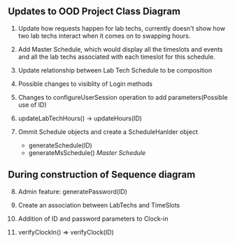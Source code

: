 ## Updates to OOD Project Class Diagram

1. Update how requests happen for lab techs, currently doesn't show how two lab techs
interact when it comes on to swapping hours.

2. Add Master Schedule, which would display all the timeslots and events and 
all the lab techs associated with each timeslot for this schedule.

3. Update relationship between Lab Tech Schedule to be composition

4. Possible changes to visiblity of Login methods

5. Changes to configureUserSession operation to add parameters(Possible use of ID)

6. updateLabTechHours() -> updateHours(ID)

7. Ommit Schedule objects and create a ScheduleHanlder object
    - generateSchedule(ID)
    - generateMsSchedule() *Master Schedule*

## During construction of Sequence diagram

8. Admin feature: generatePassword(ID)

10. Create an association between LabTechs and TimeSlots

11. Addition of ID and password parameters to Clock-in

12. verifyClockIn() => verifyClock(ID)


